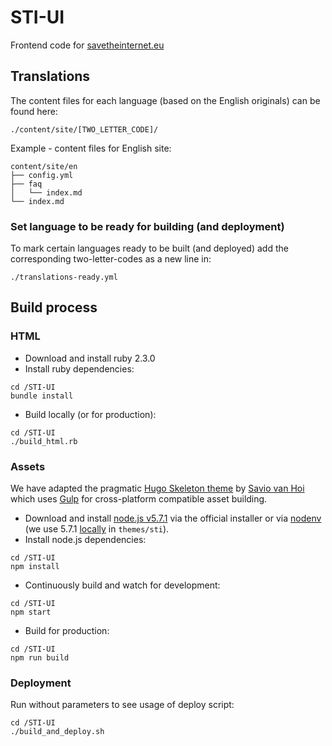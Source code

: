 # STI-UI

Frontend code for [savetheinternet.eu](https://savetheinternet.eu)

## Translations

The content files for each language (based on the English originals) can be found here:

```
./content/site/[TWO_LETTER_CODE]/
```

Example - content files for English site:

```
content/site/en
├── config.yml
├── faq
│   └── index.md
└── index.md
```

### Set language to be ready for building (and deployment)

To mark certain languages ready to be built (and deployed) add the
corresponding two-letter-codes as a new line in:

```
./translations-ready.yml
```

## Build process

### HTML

+ Download and install ruby 2.3.0
+ Install ruby dependencies:
```
cd /STI-UI
bundle install
```
+ Build locally (or for production):
```
cd /STI-UI
./build_html.rb
```

### Assets

We have adapted the pragmatic [Hugo Skeleton theme](https://github.com/saviomuc/hugo-skeleton) by [Savio van Hoi](https://github.com/saviomuc) which uses [Gulp](http://gulpjs.com) for cross-platform compatible asset building.

+ Download and install [node.js v5.7.1](https://nodejs.org/download/release/v5.7.1/) via the official installer or via [nodenv](https://github.com/nodenv/nodenv) (we use 5.7.1 [locally](https://github.com/nodenv/nodenv#nodenv-local) in `themes/sti`).
+ Install node.js dependencies:
```
cd /STI-UI
npm install
```
+ Continuously build and watch for development:
```
cd /STI-UI
npm start
```
+ Build for production:
```
cd /STI-UI
npm run build
```

### Deployment

Run without parameters to see usage of deploy script:

```
cd /STI-UI
./build_and_deploy.sh
```
